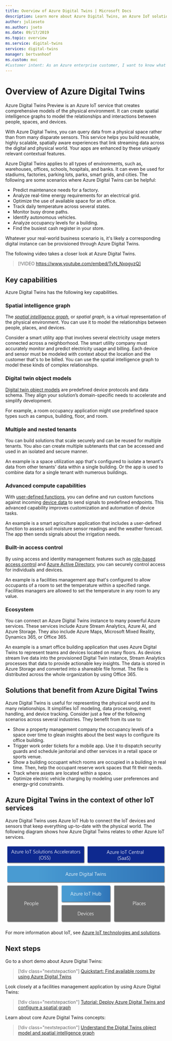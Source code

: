```yaml
---
title: Overview of Azure Digital Twins | Microsoft Docs
description: Learn more about Azure Digital Twins, an Azure IoT solution for spatial intelligence.
author: julieseto
ms.author: jseto
ms.date: 09/17/2019
ms.topic: overview
ms.service: digital-twins
services: digital-twins
manager: bertvanhoof
ms.custom: mvc
#Customer intent: As an Azure enterprise customer, I want to know what capabilities Digital Twins has so that I can build next-generation IoT services. 
---
```


# Overview of Azure Digital Twins

Azure Digital Twins Preview is an Azure IoT service that creates comprehensive models of the physical environment. It can create spatial intelligence graphs to model the relationships and interactions between people, spaces, and devices.

With Azure Digital Twins, you can query data from a physical space rather than from many disparate sensors. This service helps you build reusable, highly scalable, spatially aware experiences that link streaming data across the digital and physical world. Your apps are enhanced by these uniquely relevant contextual features. 

Azure Digital Twins applies to all types of environments, such as, warehouses, offices, schools, hospitals, and banks. It can even be used for stadiums, factories, parking lots, parks, smart grids, and cities. The following are some scenarios where Azure Digital Twins can be helpful:

- Predict maintenance needs for a factory.
- Analyze real-time energy requirements for an electrical grid.
- Optimize the use of available space for an office.
- Track daily temperature across several states.
- Monitor busy drone paths.
- Identify autonomous vehicles.
- Analyze occupancy levels for a building.
- Find the busiest cash register in your store.

Whatever your real-world business scenario is, it's likely a corresponding digital instance can be provisioned through Azure Digital Twins.

The following video takes a closer look at Azure Digital Twins.

> [!VIDEO https://www.youtube.com/embed/TvN_NxpgyzQ]

## Key capabilities

Azure Digital Twins has the following key capabilities.

### Spatial intelligence graph

The [*spatial intelligence graph*](./concepts-objectmodel-spatialgraph.md#spatial-intelligence-graph), or *spatial graph*, is a virtual representation of the physical environment. You can use it to model the relationships between people, places, and devices.

Consider a smart utility app that involves several electricity usage meters connected across a neighborhood. The smart utility company must accurately monitor and predict electricity usage and billing. Each device and sensor must be modeled with context about the location and the customer that's to be billed. You can use the spatial intelligence graph to model these kinds of complex relationships.

### Digital twin object models

[Digital twin object models](./concepts-objectmodel-spatialgraph.md#digital-twins-object-models) are predefined device protocols and data schema. They align your solution’s domain-specific needs to accelerate and simplify development.

For example, a room occupancy application might use predefined space types such as campus, building, floor, and room.

### Multiple and nested tenants

You can build solutions that scale securely and can be reused for multiple tenants. You also can create multiple subtenants that can be accessed and used in an isolated and secure manner.

An example is a space utilization app that's configured to isolate a tenant's data from other tenants' data within a single building. Or the app is used to combine data for a single tenant with numerous buildings.

### Advanced compute capabilities

With [user-defined functions](./concepts-user-defined-functions.md), you can define and run custom functions against incoming [device data](./concepts-device-ingress.md) to send signals to predefined endpoints. This advanced capability improves customization and automation of device tasks.

An example is a smart agriculture application that includes a user-defined function to assess soil moisture sensor readings and the weather forecast. The app then sends signals about the irrigation needs.

### Built-in access control

By using access and identity management features such as [role-based access control](./security-role-based-access-control.md) and [Azure Active Directory](./security-authenticating-apis.md), you can securely control access for individuals and devices.

An example is a facilities management app that's configured to allow occupants of a room to set the temperature within a specified range. Facilities managers are allowed to set the temperature in any room to any value.

### Ecosystem

You can connect an Azure Digital Twins instance to many powerful Azure services. These services include Azure Stream Analytics, Azure AI, and Azure Storage. They also include Azure Maps, Microsoft Mixed Reality, Dynamics 365, or Office 365.

An example is a smart office building application that uses Azure Digital Twins to represent teams and devices located on many floors. As devices stream live data into the provisioned Digital Twin instance, Stream Analytics processes that data to provide actionable key insights. The data is stored in Azure Storage and converted into a shareable file format. The file is distributed across the whole organization by using Office 365.

## Solutions that benefit from Azure Digital Twins

Azure Digital Twins is useful for representing the physical world and its many relationships. It simplifies IoT modeling, data processing, event handling, and device tracking. Consider just a few of the following scenarios across several industries. They benefit from its use to:

* Show a property management company the occupancy levels of a space over time to glean insights about the best ways to configure its office building.
* Trigger work order tickets for a mobile app. Use it to dispatch security guards and schedule janitorial and other services in a retail space or sports venue.
* Show a building occupant which rooms are occupied in a building in real time. Then, help the occupant reserve work spaces that fit their needs.
* Track where assets are located within a space.
* Optimize electric vehicle charging by modeling user preferences and energy-grid constraints.

## Azure Digital Twins in the context of other IoT services

Azure Digital Twins uses Azure IoT Hub to connect the IoT devices and sensors that keep everything up-to-date with the physical world. The following diagram shows how Azure Digital Twins relates to other Azure IoT services.

[![Azure Digital Twins is a service built on top of Azure IoT Hub](media/overview/azure-digital-twins-in-iot-ecosystem.png)](media/overview/azure-digital-twins-in-iot-ecosystem.png#lightbox)

For more information about IoT, see [Azure IoT technologies and solutions](../iot-fundamentals/iot-services-and-technologies.md).

## Next steps

Go to a short demo about Azure Digital Twins:

>[!div class="nextstepaction"]
>[Quickstart: Find available rooms by using Azure Digital Twins](./quickstart-view-occupancy-dotnet.md)

Look closely at a facilities management application by using Azure Digital Twins:

>[!div class="nextstepaction"]
>[Tutorial: Deploy Azure Digital Twins and configure a spatial graph](./tutorial-facilities-setup.md)

Learn about core Azure Digital Twins concepts:

>[!div class="nextstepaction"]
>[Understand the Digital Twins object model and spatial intelligence graph](./concepts-objectmodel-spatialgraph.md)
